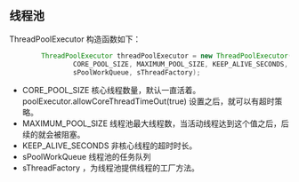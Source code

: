 ## 线程池
ThreadPoolExecutor 构造函数如下：

````java
        ThreadPoolExecutor threadPoolExecutor = new ThreadPoolExecutor(
                CORE_POOL_SIZE, MAXIMUM_POOL_SIZE, KEEP_ALIVE_SECONDS, TimeUnit.SECONDS,
                sPoolWorkQueue, sThreadFactory);
````


+ CORE_POOL_SIZE 核心线程数量，默认一直活着。 poolExecutor.allowCoreThreadTimeOut(true) 设置之后，就可以有超时策略。
+ MAXIMUM_POOL_SIZE 线程池最大线程数，当活动线程达到这个值之后，后续的就会被阻塞。
+ KEEP_ALIVE_SECONDS 非核心线程的超时时长。
+ sPoolWorkQueue 线程池的任务队列
+ sThreadFactory ，为线程池提供线程的工厂方法。